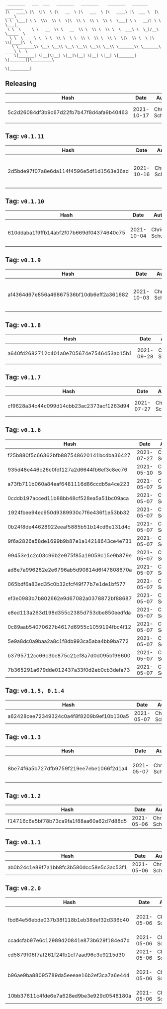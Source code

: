```
 ________   ___  ___   ________   ________    ________   _______    ________      
|\   ____\ |\  \|\  \ |\   __  \ |\   ___  \ |\   ____\ |\  ___ \  |\   ____\     
\ \  \___| \ \  \\\  \\ \  \|\  \\ \  \\ \  \\ \  \___| \ \   __/| \ \  \___|_    
 \ \  \     \ \   __  \\ \   __  \\ \  \\ \  \\ \  \  ___\ \  \_|/__\ \_____  \   
  \ \  \____ \ \  \ \  \\ \  \ \  \\ \  \\ \  \\ \  \|\  \\ \  \_|\ \\|____|\  \  
   \ \_______\\ \__\ \__\\ \__\ \__\\ \__\\ \__\\ \_______\\ \_______\ ____\_\  \ 
    \|_______| \|__|\|__| \|__|\|__| \|__| \|__| \|_______| \|_______||\_________\
                                                                      \|_________|
```

## Releasing
| Hash | Date | Author | Changes |
|------|------|--------|---------|
| 5c2d26084df3b9c67d22fb7b47f8d4afa9b40463 | 2021-10-17 | Chris Schubert | Fixing package jsons |


 ## Tag: `v0.1.11`
| Hash | Date | Author | Changes |
|------|------|--------|---------|
| 2d5bde97f07a8e6da114f4596e5df1d1563e36ad | 2021-10-16 | Chris Schubert | More project cleanup and refactoring |


 ## Tag: `v0.1.10`
| Hash | Date | Author | Changes |
|------|------|--------|---------|
| 610ddaba1f9ffb14abf2f07b669df04374640c75 | 2021-10-04 | Chris Schubert | Code cleanup and refactoring |


 ## Tag: `v0.1.9`
| Hash | Date | Author | Changes |
|------|------|--------|---------|
| af4364d67e856a46867536bf10db6eff2a361682 | 2021-10-03 | Chris Schubert | Organizing Appalachia packages for package management |


 ## Tag: `v0.1.8`
| Hash | Date | Author | Changes |
|------|------|--------|---------|
| a640fd2682712c401a0e705674e7546453ab15b1 | 2021-09-28 | Chris Schubert | Packaging and CI update |


 ## Tag: `v0.1.7`
| Hash | Date | Author | Changes |
|------|------|--------|---------|
| cf9628a34c44c099d14cbb23ac2373acf1263d94 | 2021-07-27 | Chris Schubert | Updating package name |


 ## Tag: `v0.1.6`
| Hash | Date | Author | Changes |
|------|------|--------|---------|
| f25b880f5c66362bfb887548620141bc4ba36427 | 2021-07-27 | Chris Schubert | Updates |
| 935d48e446c26c0fdf127a2d6644fb6ef3c8ec76 | 2021-05-10 | Chris Schubert | social image updates |
| a73fb711b060a84eaf6481116d86ccdb5a4ce223 | 2021-05-07 | Chris Schubert | Merge branch 'main' of https://github.com/AppalachiaInteractive/com.appalachia.unity3d.editor.preferences.easy |
| 0cddb197acced11b88bb48cf528ea5a51bc09aca | 2021-05-07 | Chris Schubert | Reorganizing legal info and social image |
| 1924fbee94ec950d9389930c7f6e436f1e53bb32 | 2021-05-07 | Chris Schubert | Rename LICENSE.md to LICENSE |
| 0b24f8de44628922eeaf5885b51b14cd6e131d4c | 2021-05-07 | Chris Schubert | Merge branch 'main' of https://github.com/AppalachiaInteractive/com.appalachia.unity3d.editor.preferences.easy |
| 9f6a2826a58de1699b9b87e1a14218643ce4e731 | 2021-05-07 | Chris Schubert | Updating documentation |
| 99453e1c2c03c96b2e975f85a19059c15e9b879e | 2021-05-07 | Chris Schubert | Update LICENSE.md |
| ad8e7a996262e2e6796ab5d90814d6f47808670a | 2021-05-07 | Chris Schubert | Delete LICENSE |
| 065bdf6a83ed35c0b32cfcf49f77b7e1de1bf577 | 2021-05-07 | Chris Schubert | Merge pull request #1 from AppalachiaInteractive/add-license-1 |
| ef3e0983b7b802662e9d67082a0378872bf88687 | 2021-05-07 | Chris Schubert | Create LICENSE |
| e8ed113a263d198d355c2385d753dbe850eedfda | 2021-05-07 | Chris Schubert | Create LICENSE.md |
| 0c89aab54070627b4617d6955c1059194fbc4f12 | 2021-05-07 | Chris Schubert | Allowing unannotated tags in workflow guard |
| 5e9a8dc0a9baa2a8c1f8db993ca5aba4bb9ba772 | 2021-05-07 | Chris Schubert | Adding workflow action guard for non-tagged releases |
| b3795712cc66c3be875c21ef8a7d0d095bf96600 | 2021-05-07 | Chris Schubert | Reformatting actions |
| 7b365291a679dde012437a33f0d2eb0cb3defa73 | 2021-05-07 | Chris Schubert | Updating release process |


 ## Tag: `v0.1.5, 0.1.4`
| Hash | Date | Author | Changes |
|------|------|--------|---------|
| a62428cee72349324c0a4f8f8209b9ef10b130a5 | 2021-05-07 | Chris Schubert | Adding meta file |


 ## Tag: `v0.1.3`
| Hash | Date | Author | Changes |
|------|------|--------|---------|
| 8be74f6a5b727dfb9759f219ee7ebe1066f2d1a4 | 2021-05-07 | Chris Schubert | Reorganizing docs and adding CI flow |


 ## Tag: `v0.1.2`
| Hash | Date | Author | Changes |
|------|------|--------|---------|
| f14716c6e5bf78b73ca9fa1f88aa60a62d7d88d5 | 2021-05-06 | Chris Schubert | Missed a meta file |


 ## Tag: `v0.1.1`
| Hash | Date | Author | Changes |
|------|------|--------|---------|
| ab0b24c1e89f7a1bb8fc3b580dcc58e5c3ac53f1 | 2021-05-06 | Chris Schubert | Packaging fixups |


 ## Tag: `v0.2.0`
| Hash | Date | Author | Changes |
|------|------|--------|---------|
| fbd84e56ebde037b38f118b1eb38def32d336b40 | 2021-05-06 | Chris Schubert | Fixing bad description in package.json |
| ccadcfab97e6c12989d20841e873b629f184e47d | 2021-05-06 | Chris Schubert | Preparing for packaging |
| cd5879f06f7af261f24fb1cf7aad96c3e9215d30 | 2021-05-06 | Chris Schubert | Adding meta files |
| b96ae9ba88095789da5eeeae16b2ef3ca7a6e444 | 2021-05-06 | Chris Schubert | Initializing organization repository for project. |
| 10bb37811c4fde6e7a628ed9be3e929d0548180a | 2021-05-06 | Chris Schubert | Added README.md |
